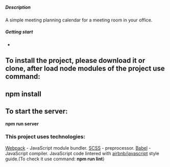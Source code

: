 ##### Description 
A simple meeting planning calendar for a meeting room in your office.

##### Getting start
-
To install the project, please download it or clone, after load node modules of the project use command:
-

npm install
-
To start the server: 
-
**npm run server**

### This project uses technologies:
[Webpack](https://webpack.js.org/) - JavaScript module bundler.
[SCSS](https://sass-lang.com/) - preprocessor.
[Babel](https://babeljs.io/) - JavaScript compiler.
JavaScript code lintered with [airbnb/javascript](https://github.com/airbnb/javascript) style guide.(To check it use command: **npm run lint**)
